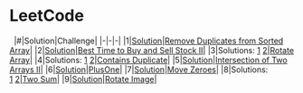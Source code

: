 # LeetCode
&nbsp;
|#|Solution|Challenge|
|-|-|-|
|1|[Solution](RemoveDuplicatesFromSortedArray.java)|[Remove Duplicates from Sorted Array](https://leetcode.com/explore/interview/card/top-interview-questions-easy/92/array/727/)|
|2|[Solution](BuySellStock.java)|[Best Time to Buy and Sell Stock II](https://leetcode.com/explore/interview/card/top-interview-questions-easy/92/array/564/)|
|3|Solutions: [1](RotateArray.java#L1)&nbsp;[2](RotateArray.java#L14)|[Rotate Array](https://leetcode.com/explore/interview/card/top-interview-questions-easy/92/array/646/)|
|4|Solutions: [1](ContainsDuplicate.java#L1)&nbsp;[2](ContainsDuplicate.java#L16)|[Contains Duplicate](https://leetcode.com/explore/interview/card/top-interview-questions-easy/92/array/578/)|
|5|[Solution](IntersectionTwoArrays.java)|[Intersection of Two Arrays II](https://leetcode.com/explore/interview/card/top-interview-questions-easy/92/array/674/)|
|6|[Solution](PlusOne.java)|[PlusOne](https://leetcode.com/explore/interview/card/top-interview-questions-easy/92/array/559/)|
|7|[Solution](MoveZeroes.java)|[Move Zeroes](https://leetcode.com/explore/interview/card/top-interview-questions-easy/92/array/567/)|
|8|Solutions: [1](TwoSum.java#L1)&nbsp;[2](TwoSum.java#L14)|[Two Sum](https://leetcode.com/explore/interview/card/top-interview-questions-easy/92/array/546/)|
|9|[Solution](RotateImage.java)|[Rotate Image](https://leetcode.com/explore/featured/card/top-interview-questions-easy/92/array/770/)|